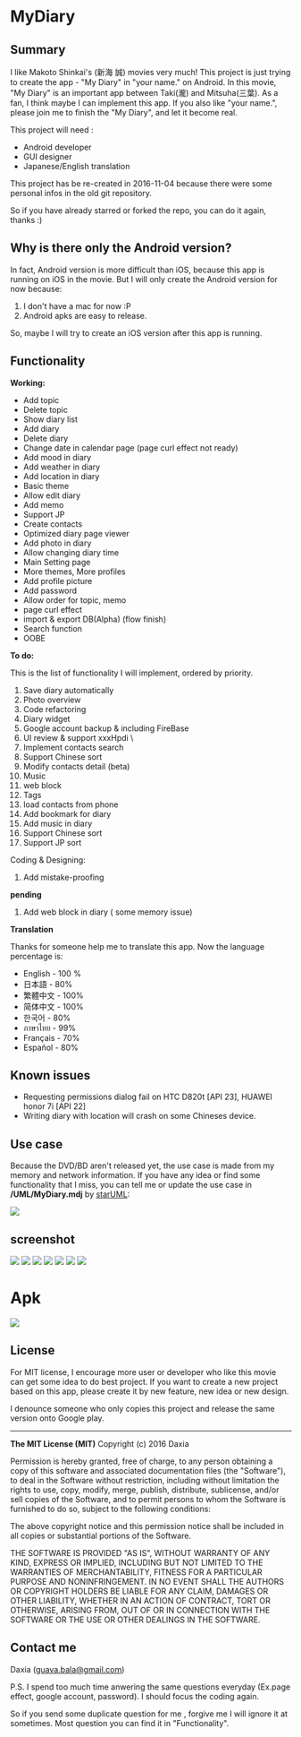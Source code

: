 # MyDiary

## Summary

I like Makoto Shinkai's (新海 誠) movies very much! This project is just trying to create the app - "My Diary" in "your name." on Android. In this movie, "My Diary" is an important app between Taki(瀧) and Mitsuha(三葉). As a fan, I think maybe I can implement this app. If you also like "your name.", please join me to finish the "My Diary", and let it become real.

This project will need :
* Android developer
* GUI designer
* Japanese/English translation 

This project has be re-created in 2016-11-04 because there were some personal infos in the old git repository.

So if you have already starred or forked the repo, you can do it again, thanks :)

## Why is there only the Android version?

In fact, Android version is more difficult than iOS, because this app is running on iOS in the movie. But I will only create the Android version for now because:

1. I don't have a mac for now :P
2. Android apks are easy to release.

So, maybe I will try to create an iOS version after this app is running.


## Functionality

 **Working:**
* Add topic
* Delete topic
* Show diary list
* Add diary
* Delete diary
* Change date in calendar page (page curl effect not ready)
* Add mood in diary
* Add weather in diary
* Add location in diary
* Basic theme
* Allow edit diary
* Add memo
* Support JP
* Create contacts
* Optimized diary page viewer 
* Add photo in diary
* Allow changing diary time
* Main Setting page
* More themes, More profiles
* Add profile picture
* Add password
* Allow order for topic, memo
* page curl effect
* import & export DB(Alpha) (flow finish) 
* Search function
* OOBE

**To do:**

This is the list of functionality I will implement, ordered by priority.

1. Save diary automatically
2. Photo overview
3. Code refactoring
4. Diary widget
5. Google account backup & including FireBase
6. UI review & support xxxHpdi \
7. Implement contacts search
8. Support Chinese sort
9. Modify contacts detail (beta)
10. Music
11. web block
12. Tags
13. load contacts from phone
14. Add bookmark for diary
15. Add music in diary
16. Support Chinese sort
17. Support JP sort

Coding & Designing:

1. Add mistake-proofing

**pending**

1. Add web block in diary ( some memory issue)


**Translation**

Thanks for someone help me to translate this app.
Now the language percentage is:

* English - 100 %
* 日本語  - 80%
* 繁體中文 - 100%
* 简体中文 - 100%
* 한국어 - 80%
* ภาษาไทย  - 99%
* Français  - 70%
* Español  - 80%



## Known issues

* Requesting permissions dialog fail on HTC D820t [API 23], HUAWEI honor 7i [API 22]
* Writing diary with location will crash on some Chineses device.

## Use case

Because the DVD/BD aren't released yet, the use case is made from my memory and network information.
If you have any idea or find some functionality that I miss, you can tell me or update the use case in **/UML/MyDiary.mdj**  by [starUML](http://staruml.io/):

![](/screenshot/usercase.png) 


## screenshot

![](/screenshot/s_0.png) 
![](/screenshot/s_1.png) 
![](/screenshot/s_2.png) 
![](/screenshot/s_3.png)
![](/screenshot/s_4.png)
![](/screenshot/s_5.png)
![](/screenshot/s_6.png)


# Apk
[![](/screenshot/google-play-badge.png) ](https://play.google.com/store/apps/details?id=com.kiminonawa.mydiary)


## License

For MIT license, I encourage more user or developer who like this movie can get some idea to do best project.
If you want to create a new project based on this app, please create it by new feature, new idea or new design.

I denounce someone who only copies this project and release the same version onto Google play.

-----------------------------------------------

**The MIT License (MIT)**
Copyright (c) 2016 Daxia

Permission is hereby granted, free of charge, to any person obtaining a copy of this software and associated documentation files (the "Software"), to deal in the Software without restriction, including without limitation the rights to use, copy, modify, merge, publish, distribute, sublicense, and/or sell copies of the Software, and to permit persons to whom the Software is furnished to do so, subject to the following conditions:

The above copyright notice and this permission notice shall be included in all copies or substantial portions of the Software.

THE SOFTWARE IS PROVIDED "AS IS", WITHOUT WARRANTY OF ANY KIND, EXPRESS OR IMPLIED, INCLUDING BUT NOT LIMITED TO THE WARRANTIES OF MERCHANTABILITY, FITNESS FOR A PARTICULAR PURPOSE AND NONINFRINGEMENT. IN NO EVENT SHALL THE AUTHORS OR COPYRIGHT HOLDERS BE LIABLE FOR ANY CLAIM, DAMAGES OR OTHER LIABILITY, WHETHER IN AN ACTION OF CONTRACT, TORT OR OTHERWISE, ARISING FROM, OUT OF OR IN CONNECTION WITH THE SOFTWARE OR THE USE OR OTHER DEALINGS IN THE SOFTWARE.


## Contact me

Daxia (guava.bala@gmail.com)

P.S. I spend too much time anwering the same questions everyday (Ex.page effect, google account, password).
I should focus the coding again.

So if you send some duplicate question for me , forgive me I will ignore it at sometimes. 
Most question you can find it in "Functionality".

